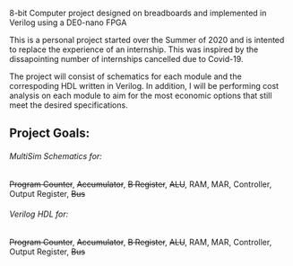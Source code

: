 8-bit Computer project designed on breadboards and implemented in Verilog using a DE0-nano FPGA

This is a personal project started over the Summer of 2020 and is intented to replace the experience of an internship. This was inspired by the dissapointing number of internships cancelled due to Covid-19.

The project will consist of schematics for each module and the correspoding HDL written in Verilog. In addition, I will be performing cost analysis on each module to aim for the most economic options that still meet the desired specifications.

## Project Goals:
###### MultiSim Schematics for:
~~Program Counter~~, ~~Accumulator~~, ~~B Register~~, ~~ALU~~, RAM, MAR, Controller, Output Register, ~~Bus~~
###### Verilog HDL for: 
~~Program Counter~~, ~~Accumulator~~, ~~B Register~~, ~~ALU~~, RAM, MAR, Controller, Output Register, ~~Bus~~
